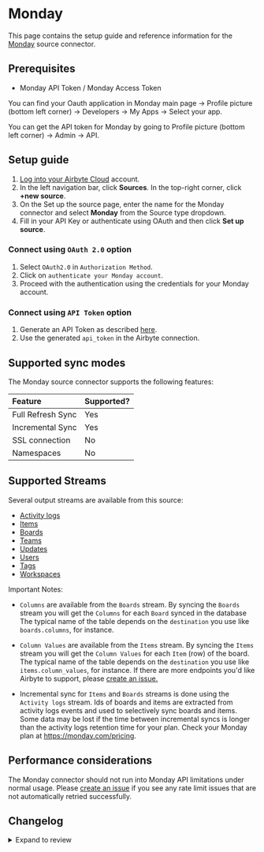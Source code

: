 # Monday

This page contains the setup guide and reference information for the [Monday](https://monday.com/) source connector.

## Prerequisites

- Monday API Token / Monday Access Token

You can find your Oauth application in Monday main page -> Profile picture (bottom left corner) -> Developers -> My Apps -> Select your app.

You can get the API token for Monday by going to Profile picture (bottom left corner) -> Admin -> API.

## Setup guide

1. [Log into your Airbyte Cloud](https://cloud.airbyte.com/workspaces) account.
2. In the left navigation bar, click **Sources**. In the top-right corner, click **+new source**.
3. On the Set up the source page, enter the name for the Monday connector and select **Monday** from the Source type dropdown.
4. Fill in your API Key or authenticate using OAuth and then click **Set up source**.

### Connect using `OAuth 2.0` option

1. Select `OAuth2.0` in `Authorization Method`.
2. Click on `authenticate your Monday account`.
3. Proceed with the authentication using the credentials for your Monday account.

### Connect using `API Token` option

1. Generate an API Token as described [here](https://developer.monday.com/api-reference/docs/authentication).
2. Use the generated `api_token` in the Airbyte connection.

## Supported sync modes

The Monday source connector supports the following features:

| Feature           | Supported? |
| :---------------- | :--------- |
| Full Refresh Sync | Yes        |
| Incremental Sync  | Yes        |
| SSL connection    | No         |
| Namespaces        | No         |

## Supported Streams

Several output streams are available from this source:

- [Activity logs](https://developer.monday.com/api-reference/docs/activity-logs)
- [Items](https://developer.monday.com/api-reference/docs/items-queries)
- [Boards](https://developer.monday.com/api-reference/docs/groups-queries#groups-queries)
- [Teams](https://developer.monday.com/api-reference/docs/teams-queries)
- [Updates](https://developer.monday.com/api-reference/docs/updates-queries)
- [Users](https://developer.monday.com/api-reference/docs/users-queries-1)
- [Tags](https://developer.monday.com/api-reference/docs/tags-queries)
- [Workspaces](https://developer.monday.com/api-reference/docs/workspaces)

Important Notes:

- `Columns` are available from the `Boards` stream. By syncing the `Boards` stream you will get the `Columns` for each `Board` synced in the database
  The typical name of the table depends on the `destination` you use like `boards.columns`, for instance.

- `Column Values` are available from the `Items` stream. By syncing the `Items` stream you will get the `Column Values` for each `Item` (row) of the board.
  The typical name of the table depends on the `destination` you use like `items.column_values`, for instance.
  If there are more endpoints you'd like Airbyte to support, please [create an issue.](https://github.com/airbytehq/airbyte/issues/new/choose)

- Incremental sync for `Items` and `Boards` streams is done using the `Activity logs` stream.
  Ids of boards and items are extracted from activity logs events and used to selectively sync boards and items.
  Some data may be lost if the time between incremental syncs is longer than the activity logs retention time for your plan.
  Check your Monday plan at https://monday.com/pricing.

## Performance considerations

The Monday connector should not run into Monday API limitations under normal usage. Please [create an issue](https://github.com/airbytehq/airbyte/issues) if you see any rate limit issues that are not automatically retried successfully.

## Changelog

<details>
  <summary>Expand to review</summary>

| Version    | Date       | Pull Request                                              | Subject                                                                                                                                                                |
|:-----------|:-----------|:----------------------------------------------------------|:-----------------------------------------------------------------------------------------------------------------------------------------------------------------------|
| 2.4.4      | 2025-08-11 | [64878](https://github.com/airbytehq/airbyte/pull/64878)  | Pass query in json body of request instead of query params.                                                                                                            |
| 2.4.3      | 2025-08-02 | [64220](https://github.com/airbytehq/airbyte/pull/64220)  | Update dependencies                                                                                                                                                    |
| 2.4.2      | 2025-07-26 | [63835](https://github.com/airbytehq/airbyte/pull/63835)  | Update dependencies                                                                                                                                                    |
| 2.4.1      | 2025-07-19 | [63206](https://github.com/airbytehq/airbyte/pull/63206)  | Update dependencies                                                                                                                                                    |
| 2.4.0      | 2025-07-09 | [62886](https://github.com/airbytehq/airbyte/pull/62886)  | Promoting release candidate 2.4.0-rc.1 to a main version.                                                                                                              |
| 2.4.0-rc.1 | 2025-07-02 | [62444](https://github.com/airbytehq/airbyte/pull/62444)  | Migrate connector to manifest-only                                                                                                                                     |
| 2.3.1      | 2025-05-31 | [53828](https://github.com/airbytehq/airbyte/pull/53828)  | Update dependencies                                                                                                                                                    |
| 2.3.0      | 2025-04-02 | [56967](https://github.com/airbytehq/airbyte/pull/56967)  | Promoting release candidate 2.3.0-rc.1 to a main version.                                                                                                              |
| 2.3.0-rc.1 | 2025-03-18 | [55225](https://github.com/airbytehq/airbyte/pull/55225)  | Update CDK to v6                                                                                                                                                       |
| 2.2.0      | 2025-03-14 | [52780](https://github.com/airbytehq/airbyte/pull/52780)  | Add optional config parameter to control which boards are fetched when syncing the `Boards` stream                                                                     |
| 2.1.13     | 2025-02-01 | [52780](https://github.com/airbytehq/airbyte/pull/52780)  | Update dependencies                                                                                                                                                    |
| 2.1.12     | 2025-01-25 | [51833](https://github.com/airbytehq/airbyte/pull/51833)  | Update dependencies                                                                                                                                                    |
| 2.1.11     | 2025-01-14 | [51147](https://github.com/airbytehq/airbyte/pull/10311)  | Update API version to 2024-10                                                                                                                                          |
| 2.1.10     | 2025-01-11 | [51147](https://github.com/airbytehq/airbyte/pull/51147)  | Update dependencies                                                                                                                                                    |
| 2.1.9      | 2025-01-08 | [50984](https://github.com/airbytehq/airbyte/pull/50984)  | Update the `spec` to support `Jinja` style variables for `DeclarativeOAuthFlow`                                                                                        |
| 2.1.8      | 2024-12-28 | [50624](https://github.com/airbytehq/airbyte/pull/50624)  | Update dependencies                                                                                                                                                    |
| 2.1.7      | 2024-12-21 | [43901](https://github.com/airbytehq/airbyte/pull/43901)  | Starting with this version, the Docker image is now rootless. Please note that this and future versions will not be compatible with Airbyte versions earlier than 0.64 |
| 2.1.6      | 2024-12-19 | [49943](https://github.com/airbytehq/airbyte/pull/49943)  | Pin CDK constraint to avoid breaking change in newer versions                                                                                                          |
| 2.1.5      | 2024-10-31 | [48054](https://github.com/airbytehq/airbyte/pull/48054)  | Moved to `DeclarativeOAuthFlow` specification                                                                                                                          |
| 2.1.4      | 2024-08-17 | [44201](https://github.com/airbytehq/airbyte/pull/44201)  | Add boards name to the `items` stream                                                                                                                                  |
| 2.1.3      | 2024-06-04 | [38958](https://github.com/airbytehq/airbyte/pull/38958)  | [autopull] Upgrade base image to v1.2.1                                                                                                                                |
| 2.1.2      | 2024-04-30 | [37722](https://github.com/airbytehq/airbyte/pull/37722)  | Fetch `display_value` field for column values of `Mirror`, `Dependency` and `Connect Board` types                                                                      |
| 2.1.1      | 2024-04-05 | [36717](https://github.com/airbytehq/airbyte/pull/36717)  | Add handling of complexityBudgetExhausted error.                                                                                                                       |
| 2.1.0      | 2024-04-03 | [36746](https://github.com/airbytehq/airbyte/pull/36746)  | Pin airbyte-cdk version to `^0`                                                                                                                                        |
| 2.0.4      | 2024-02-28 | [35696](https://github.com/airbytehq/airbyte/pull/35696)  | Fix extraction for `null` value in stream `Activity logs`                                                                                                              |
| 2.0.3      | 2024-02-21 | [35506](https://github.com/airbytehq/airbyte/pull/35506)  | Support for column values of the mirror type for the `Items` stream.                                                                                                   |
| 2.0.2      | 2024-02-12 | [35146](https://github.com/airbytehq/airbyte/pull/35146)  | Manage dependencies with Poetry.                                                                                                                                       |
| 2.0.1      | 2024-02-08 | [35016](https://github.com/airbytehq/airbyte/pull/35016)  | Migrated to the latest airbyte cdk                                                                                                                                     |
| 2.0.0      | 2024-01-12 | [34108](https://github.com/airbytehq/airbyte/pull/34108)  | Migrated to the latest API version: 2024-01                                                                                                                            |
| 1.1.4      | 2023-12-13 | [33448](https://github.com/airbytehq/airbyte/pull/33448)  | Increase test coverage and migrate to base image                                                                                                                       |
| 1.1.3      | 2023-09-23 | [30248](https://github.com/airbytehq/airbyte/pull/30248)  | Add new field "type" to board stream                                                                                                                                   |
| 1.1.2      | 2023-08-23 | [29777](https://github.com/airbytehq/airbyte/pull/29777)  | Add retry for `502` error                                                                                                                                              |
| 1.1.1      | 2023-08-15 | [29429](https://github.com/airbytehq/airbyte/pull/29429)  | Ignore `null` records in response                                                                                                                                      |
| 1.1.0      | 2023-07-05 | [27944](https://github.com/airbytehq/airbyte/pull/27944)  | Add incremental sync for Items and Boards streams                                                                                                                      |
| 1.0.0      | 2023-06-20 | [27410](https://github.com/airbytehq/airbyte/pull/27410)  | Add new streams: Tags, Workspaces. Add new fields for existing streams.                                                                                                |
| 0.2.6      | 2023-06-12 | [27244](https://github.com/airbytehq/airbyte/pull/27244)  | Added http error handling for `403` and `500` HTTP errors                                                                                                              |
| 0.2.5      | 2023-05-22 | [225881](https://github.com/airbytehq/airbyte/pull/25881) | Fix pagination for the items stream                                                                                                                                    |
| 0.2.4      | 2023-04-26 | [25277](https://github.com/airbytehq/airbyte/pull/25277)  | Increase row limit to 100                                                                                                                                              |
| 0.2.3      | 2023-03-06 | [23231](https://github.com/airbytehq/airbyte/pull/23231)  | Publish using low-code CDK Beta version                                                                                                                                |
| 0.2.2      | 2023-01-04 | [20996](https://github.com/airbytehq/airbyte/pull/20996)  | Fix json schema loader                                                                                                                                                 |
| 0.2.1      | 2022-12-15 | [20533](https://github.com/airbytehq/airbyte/pull/20533)  | Bump CDK version                                                                                                                                                       |
| 0.2.0      | 2022-12-13 | [19586](https://github.com/airbytehq/airbyte/pull/19586)  | Migrate to low-code                                                                                                                                                    |
| 0.1.4      | 2022-06-06 | [14443](https://github.com/airbytehq/airbyte/pull/14443)  | Increase retry_factor for Items stream                                                                                                                                 |
| 0.1.3      | 2021-12-23 | [8172](https://github.com/airbytehq/airbyte/pull/8172)    | Add oauth2.0 support                                                                                                                                                   |
| 0.1.2      | 2021-12-07 | [8429](https://github.com/airbytehq/airbyte/pull/8429)    | Update titles and descriptions                                                                                                                                         |
| 0.1.1      | 2021-11-18 | [8016](https://github.com/airbytehq/airbyte/pull/8016)    | 🐛 Source Monday: fix pagination and schema bug                                                                                                                        |
| 0.1.0      | 2021-11-07 | [7168](https://github.com/airbytehq/airbyte/pull/7168)    | 🎉 New Source: Monday                                                                                                                                                  |

</details>
